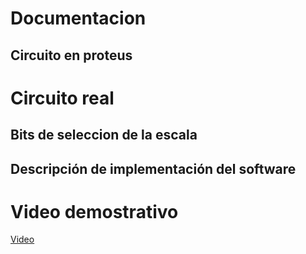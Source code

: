 
# Documentacion

## Circuito en proteus

# Circuito real

## Bits de seleccion de la escala 

## Descripción de implementación del software


# Video demostrativo
[Video](https://youtu.be/nFeRRmKJOsY)
